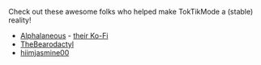Check out these awesome folks who helped make TokTikMode a (stable) reality!

- [Alphalaneous](https://github.com/Alphalaneous) - [their Ko-Fi](https://ko-fi.com/alphalaneous)
- [TheBearodactyl](https://github.com/TheBearodactyl)
- [hiimjasmine00](https://github.com/hiimjasmine00)